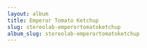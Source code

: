 ```yaml
---
layout: album
title: Emperor Tomato Ketchup
slug: stereolab-emperortomatoketchup
album_slug: stereolab-emperortomatoketchup
---
```


